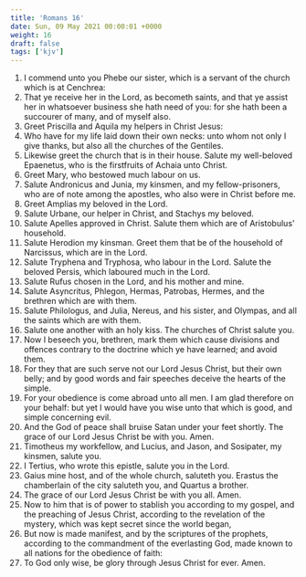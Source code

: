 ```yaml
---
title: 'Romans 16'
date: Sun, 09 May 2021 00:00:01 +0000
weight: 16
draft: false
tags: ['kjv'] 
---
```


1. I commend unto you Phebe our sister, which is a servant of the church which is at Cenchrea:
2. That ye receive her in the Lord, as becometh saints, and that ye assist her in whatsoever business she hath need of you: for she hath been a succourer of many, and of myself also.
3. Greet Priscilla and Aquila my helpers in Christ Jesus:
4. Who have for my life laid down their own necks: unto whom not only I give thanks, but also all the churches of the Gentiles.
5. Likewise greet the church that is in their house. Salute my well-beloved Epaenetus, who is the firstfruits of Achaia unto Christ.
6. Greet Mary, who bestowed much labour on us.
7. Salute Andronicus and Junia, my kinsmen, and my fellow-prisoners, who are of note among the apostles, who also were in Christ before me.
8. Greet Amplias my beloved in the Lord.
9. Salute Urbane, our helper in Christ, and Stachys my beloved.
10. Salute Apelles approved in Christ. Salute them which are of Aristobulus' household.
11. Salute Herodion my kinsman. Greet them that be of the household of Narcissus, which are in the Lord.
12. Salute Tryphena and Tryphosa, who labour in the Lord. Salute the beloved Persis, which laboured much in the Lord.
13. Salute Rufus chosen in the Lord, and his mother and mine.
14. Salute Asyncritus, Phlegon, Hermas, Patrobas, Hermes, and the brethren which are with them.
15. Salute Philologus, and Julia, Nereus, and his sister, and Olympas, and all the saints which are with them.
16. Salute one another with an holy kiss. The churches of Christ salute you.
17. Now I beseech you, brethren, mark them which cause divisions and offences contrary to the doctrine which ye have learned; and avoid them.
18. For they that are such serve not our Lord Jesus Christ, but their own belly; and by good words and fair speeches deceive the hearts of the simple.
19. For your obedience is come abroad unto all men. I am glad therefore on your behalf: but yet I would have you wise unto that which is good, and simple concerning evil.
20. And the God of peace shall bruise Satan under your feet shortly. The grace of our Lord Jesus Christ be with you. Amen.
21. Timotheus my workfellow, and Lucius, and Jason, and Sosipater, my kinsmen, salute you.
22. I Tertius, who wrote this epistle, salute you in the Lord.
23. Gaius mine host, and of the whole church, saluteth you. Erastus the chamberlain of the city saluteth you, and Quartus a brother.
24. The grace of our Lord Jesus Christ be with you all. Amen.
25. Now to him that is of power to stablish you according to my gospel, and the preaching of Jesus Christ, according to the revelation of the mystery, which was kept secret since the world began,
26. But now is made manifest, and by the scriptures of the prophets, according to the commandment of the everlasting God, made known to all nations for the obedience of faith:
27. To God only wise, be glory through Jesus Christ for ever. Amen.
